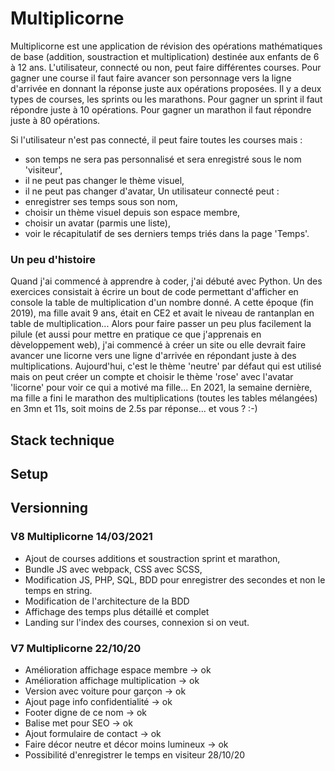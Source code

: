 # Multiplicorne

Multiplicorne est une application de révision des opérations mathématiques de base (addition, soustraction et multiplication) destinée aux enfants de 6 à 12 ans.
L'utilisateur, connecté ou non, peut faire différentes courses. Pour gagner une course il faut faire avancer son personnage vers la ligne d'arrivée en donnant la réponse juste aux opérations proposées.
Il y a deux types de courses, les sprints ou les marathons. Pour gagner un sprint il faut répondre juste à 10 opérations. Pour gagner un marathon il faut répondre juste à 80 opérations.

Si l'utilisateur n'est pas connecté, il peut faire toutes les courses mais :
 - son temps ne sera pas personnalisé et sera enregistré sous le nom 'visiteur',
 - il ne peut pas changer le thème visuel,
 - il ne peut pas changer d'avatar,
Un utilisateur connecté peut :
 - enregistrer ses temps sous son nom,
 - choisir un thème visuel depuis son espace membre,
 - choisir un avatar (parmis une liste),
 - voir le récapitulatif de ses derniers temps triés dans la page 'Temps'.

### Un peu d'histoire
Quand j'ai commencé à apprendre à coder, j'ai débuté avec Python. Un des exercices consistait à écrire un bout de code permettant d'afficher en console la table de multiplication d'un nombre donné.
A cette époque (fin 2019), ma fille avait 9 ans, était en CE2 et avait le niveau de rantanplan en table de multiplication...
Alors pour faire passer un peu plus facilement la pilule (et aussi pour mettre en pratique ce que j'apprenais en dèveloppement web), j'ai commencé à créer un site ou elle devrait faire avancer une licorne vers une ligne d'arrivée en répondant juste à des multiplications.
Aujourd'hui, c'est le thème 'neutre' par défaut qui est utilisé mais on peut créer un compte et choisir le thème 'rose' avec l'avatar 'licorne' pour voir ce qui a motivé ma fille...
En 2021, la semaine dernière, ma fille a fini le marathon des multiplications (toutes les tables mélangées) en 3mn et 11s, soit moins de 2.5s par réponse... et vous ? :-)

## Stack technique

## Setup

## Versionning

### V8 Multiplicorne	14/03/2021
- Ajout de courses additions et soustraction sprint et marathon,
- Bundle JS avec webpack, CSS avec SCSS,
- Modification JS, PHP, SQL, BDD pour enregistrer des secondes et non le temps en string.
- Modification de l'architecture de la BDD
- Affichage des temps plus détaillé et complet
- Landing sur l'index des courses, connexion si on veut.


### V7 Multiplicorne	22/10/20
- Amélioration affichage espace membre → ok	
- Amélioration affichage multiplication → ok	
- Version avec voiture pour garçon → ok	
- Ajout page info confidentialité → ok	
- Footer digne de ce nom → ok	
- Balise met pour SEO → ok	
- Ajout formulaire de contact → ok	
- Faire décor neutre et décor moins lumineux → ok	
- Possibilité d'enregistrer le temps en visiteur	28/10/20
